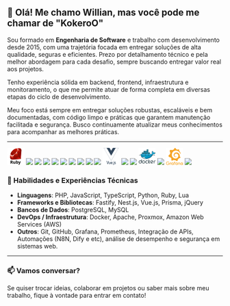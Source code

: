 ## 👋 Olá! Me chamo Willian, mas você pode me chamar de "KokeroO"

Sou formado em **Engenharia de Software** e trabalho com desenvolvimento desde 2015, com uma trajetória focada em entregar soluções de alta qualidade, seguras e eficientes. Prezo por detalhamento técnico e pela melhor abordagem para cada desafio, sempre buscando entregar valor real aos projetos.

Tenho experiência sólida em backend, frontend, infraestrutura e monitoramento, o que me permite atuar de forma completa em diversas etapas do ciclo de desenvolvimento.

Meu foco está sempre em entregar soluções robustas, escaláveis e bem documentadas, com código limpo e práticas que garantem manutenção facilitada e segurança. Busco continuamente atualizar meus conhecimentos para acompanhar as melhores práticas.

---
<p align="left">
<img src="https://raw.githubusercontent.com/devicons/devicon/ca28c779441053191ff11710fe24a9e6c23690d6/icons/ruby/ruby-original-wordmark.svg" height="auto" width="40">
<img src="https://cdn.jsdelivr.net/gh/devicons/devicon@latest/icons/php/php-original.svg" height="auto" width="40">
<img src="https://cdn.jsdelivr.net/gh/devicons/devicon@latest/icons/lua/lua-original.svg" height="auto" width="40">
<img src="https://cdn.jsdelivr.net/gh/devicons/devicon@latest/icons/nodejs/nodejs-plain-wordmark.svg" height="auto" width="40">
<img src="https://cdn.jsdelivr.net/gh/devicons/devicon@latest/icons/fastify/fastify-plain.svg" height="auto" width="40">
<img src="https://cdn.jsdelivr.net/gh/devicons/devicon@latest/icons/prisma/prisma-original.svg" height="auto" width="40">
<img src="https://cdn.jsdelivr.net/gh/devicons/devicon@latest/icons/postgresql/postgresql-plain-wordmark.svg" height="auto" width="40">
<img src="https://cdn.jsdelivr.net/gh/devicons/devicon@latest/icons/mysql/mysql-plain-wordmark.svg" height="auto" width="40">
<img src="https://cdn.jsdelivr.net/gh/devicons/devicon@latest/icons/javascript/javascript-original.svg" height="auto" width="40">
<img src="https://cdn.jsdelivr.net/gh/devicons/devicon@latest/icons/jquery/jquery-plain-wordmark.svg" height="auto" width="40">
<img src="https://raw.githubusercontent.com/devicons/devicon/ca28c779441053191ff11710fe24a9e6c23690d6/icons/vuejs/vuejs-plain-wordmark.svg" height="auto" width="40"
<img src="https://cdn.jsdelivr.net/gh/devicons/devicon@latest/icons/html5/html5-original-wordmark.svg" height="auto" width="40">
<img src="https://cdn.jsdelivr.net/gh/devicons/devicon@latest/icons/css3/css3-original-wordmark.svg" height="auto" width="40">
<img src="https://cdn.jsdelivr.net/gh/devicons/devicon@latest/icons/googlecloud/googlecloud-original-wordmark.svg" height="auto" width="40">
<img src="https://raw.githubusercontent.com/devicons/devicon/ca28c779441053191ff11710fe24a9e6c23690d6/icons/docker/docker-original-wordmark.svg" height="auto" width="40">
<img src="https://cdn.jsdelivr.net/gh/devicons/devicon@latest/icons/apache/apache-original.svg" height="auto" width="40">
<img src="https://raw.githubusercontent.com/devicons/devicon/ca28c779441053191ff11710fe24a9e6c23690d6/icons/grafana/grafana-plain-wordmark.svg" height="auto" width="40">
<img src="https://cdn.jsdelivr.net/gh/devicons/devicon@latest/icons/github/github-original.svg" height="auto" width="40">

### 💼 Habilidades e Experiências Técnicas

- **Linguagens**: PHP, JavaScript, TypeScript, Python, Ruby, Lua  
- **Frameworks e Bibliotecas**: Fastify, Nest.js, Vue.js, Prisma, jQuery  
- **Bancos de Dados**: PostgreSQL, MySQL  
- **DevOps / Infraestrutura**: Docker, Apache, Proxmox, Amazon Web Services (AWS)  
- **Outros**: Git, GitHub, Grafana, Prometheus, Integração de APIs, Automações (N8N, Dify e etc), análise de desempenho e segurança em sistemas web.

---

### 📫 Vamos conversar?

Se quiser trocar ideias, colaborar em projetos ou saber mais sobre meu trabalho, fique à vontade para entrar em contato!
